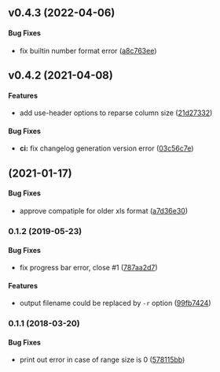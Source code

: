 <a name="v0.4.3"></a>
## v0.4.3 (2022-04-06)


#### Bug Fixes

*   fix builtin number format error ([a8c763ee](a8c763ee))



<a name="v0.4.2"></a>
## v0.4.2 (2021-04-08)


#### Features

*   add use-header options to reparse column size ([21d27332](21d27332))

#### Bug Fixes

* **ci:**  fix changelog generation version error ([03c56c7e](03c56c7e))



<a name=""></a>
##  (2021-01-17)


#### Bug Fixes

*   approve compatiple for older xls format ([a7d36e30](a7d36e30))



<a name="0.1.2"></a>
### 0.1.2 (2019-05-23)


#### Bug Fixes

*   fix progress bar error, close #1 ([787aa2d7](787aa2d7))

#### Features

*   output filename could be replaced by `-r` option ([99fb7424](99fb7424))



<a name="0.1.1"></a>
### 0.1.1 (2018-03-20)


#### Bug Fixes

*   print out error in case of range size is 0 ([578115bb](578115bb))



